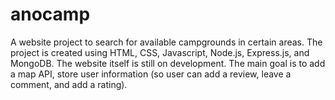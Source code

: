 # anocamp
A website project to search for available campgrounds in certain areas. The project is created using HTML, CSS, Javascript, Node.js, Express.js, and MongoDB. The website itself is still on development. The main goal is to add a map API, store user information (so user can add a review, leave a comment, and add a rating). 
